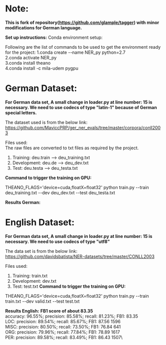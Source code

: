 # Note: 
**This is fork of repository(https://github.com/glample/tagger) with minor modifications for German language.**


**Set up instructions:**
Conda environment setup:

Following are the list of commands to be used to get the environment ready for the project:
1.conda create --name NER_py python=2.7 \
2.conda activate NER_py \
3.conda install theano \
4.conda install -c mila-udem pygpu

# German Dataset:


**For German data set, A small change in loader.py at line number: 15 is necessary. We need to use codecs of type "latin-1" because of German special letters.**

The dataset used is from the below link:\
https://github.com/MaviccPRP/ger_ner_evals/tree/master/corpora/conll2003

Files used:\
The raw files are converted to txt files as required by the project.

1. Training: deu.train --> deu_training.txt
2. Development: deu.de --> deu_dev.txt
3. Test: deu.testa --> deu_testa.txt

**Command to trigger the training on GPU:**

THEANO_FLAGS='device=cuda,floatX=float32' python train.py --train deu_training.txt --dev deu_dev.txt --test deu_testa.txt

**Results German:**


# English Dataset:

**For German data set, A small change in loader.py at line number: 15 is necessary. We need to use codecs of type "utf8"**

The data set is from the below link:\
https://github.com/davidsbatista/NER-datasets/tree/master/CONLL2003

Files used:
1. Training: train.txt
2. Development: dev.txt
3. Test: test.txt
**Command to trigger the training on GPU:**

THEANO_FLAGS='device=cuda,floatX=float32' python train.py --train train.txt --dev valid.txt --test test.txt

**Results English:**
**FB1 score of about 83.35**\
accuracy:  96.55%; precision:  85.58%; recall:  81.23%; FB1:  83.35\
              LOC: precision:  89.54%; recall:  85.67%; FB1:  87.56  1596\
             MISC: precision:  80.50%; recall:  73.50%; FB1:  76.84  641\
              ORG: precision:  79.96%; recall:  77.84%; FB1:  78.89  1617\
              PER: precision:  89.58%; recall:  83.49%; FB1:  86.43  1507\





